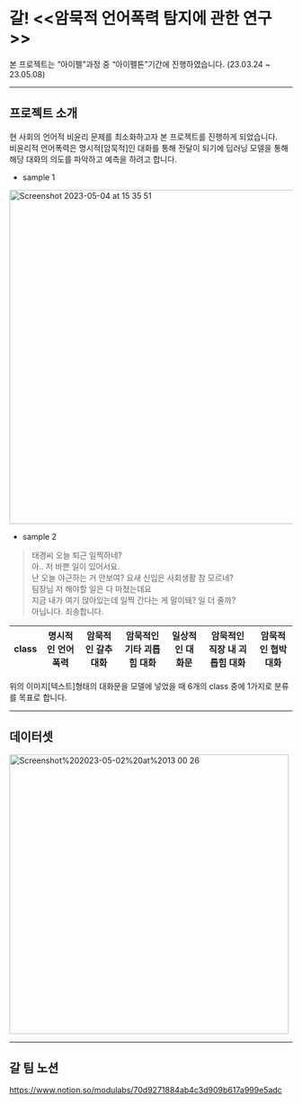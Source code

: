 # 갈! <<암묵적 언어폭력 탐지에 관한 연구>>
본 프로젝트는 “아이펠”과정 중 “아이펠톤”기간에 진행하였습니다. (23.03.24 ~ 23.05.08)  

---

프로젝트 소개
-----
현 사회의 언어적 비윤리 문제를 최소화하고자 본 프로젝트를 진행하게 되었습니다.  
비윤리적 언어폭력은 명시적[암묵적]인 대화를 통해 전달이 되기에 딥러닝 모델을 통해 해당 대화의 의도를 파악하고 예측을 하려고 합니다.  

- sample 1 
<img width="594" alt="Screenshot 2023-05-04 at 15 35 51" src="https://user-images.githubusercontent.com/103846429/236128188-35e38b52-4eaa-499e-96cc-5da2b946a3ca.png">

- sample 2
>태경씨 오늘 퇴근 일찍하네?  
아.. 저 바쁜 일이 있어서요.  
난 오늘 야근하는 거 안보여? 요새 신입은 사회생활 참 모르네?  
팀장님 저 해야할 일은 다 마쳤는데요  
지금 내가 여기 앉아있는데 일찍 간다는 게 말이돼? 일 더 줄까?  
>아닙니다. 죄송합니다.  


|class|명시적인 언어폭력|암묵적인 갈추 대화|암묵적인 기타 괴롭힘 대화|일상적인 대화문|암묵적인 직장 내 괴롭힘 대화|암묵적인 협박 대화|
|----|----|----|----|----|----|----|  

위의 이미지[텍스트]형태의 대화문을 모델에 넣었을 때 6개의 class 중에 1가지로 분류를 목표로 합니다.

---
데이터셋
---
<img width="497" alt="Screenshot%202023-05-02%20at%2013 00 26" src="https://user-images.githubusercontent.com/103846429/236128663-313077b5-e3bd-4c48-b8ac-0e15bd10f73c.png">



---
갈 팀 노션
---
https://www.notion.so/modulabs/70d9271884ab4c3d909b617a999e5adc
